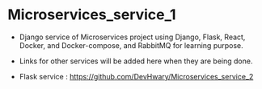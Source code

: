 # Microservices_service_1
- Django service of Microservices project using Django, Flask, React, Docker, and Docker-compose, and RabbitMQ for learning purpose. 

- Links for other services will be added here when they are being done.
- Flask service : https://github.com/DevHwary/Microservices_service_2
